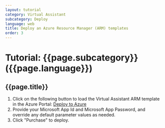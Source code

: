 ```yaml
---
layout: tutorial
category: Virtual Assistant
subcategory: Deploy
language: web
title: Deploy an Azure Resource Manager (ARM) templates
order: 3
---
```


# Tutorial: {{page.subcategory}} ({{page.language}})

## {{page.title}}

1. Click on the following button to load the Virtual Assistant ARM template in the Azure Portal:
<a href="https://portal.azure.com/#create/Microsoft.Template/uri/https%3a%2f%2fraw.githubusercontent.com%2fmicrosoft%2fbotframework-solutions%2fmaster%2ftemplates%2fVirtual-Assistant-Template%2fcsharp%2fSample%2fVirtualAssistantSample%2fDeployment%2fResources%2ftemplate.json" class="btn btn-default">Deploy to Azure</a>
1. Provide your Microsoft App Id and Microsoft App Password, and override any default parameter values as needed.
1. Click "Purchase" to deploy.
